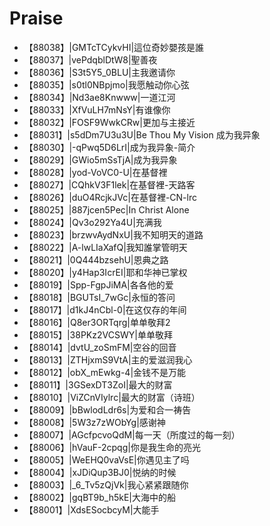 # Praise

- 【88038】|GMTcTCykvHI|這位奇妙嬰孩是誰
- 【88037】|vePdqblDtW8|聖善夜
- 【88036】|S3t5Y5_0BLU|主我邀请你
- 【88035】|s0tl0NBpjmo|我愿触动你心弦
- 【88034】|Nd3ae8Knwww|一道江河
- 【88033】|XfVuLH7mNsY|有谁像你
- 【88032】|FOSF9WwkCRw|更加与主接近
- 【88031】|s5dDm7U3u3U|Be Thou My Vision 成为我异象
- 【88030】|-qPwq5D6LrI|成为我异象-简介
- 【88029】|GWio5mSsTjA|成为我异象
- 【88028】|yod-VoVC0-U|在基督裡
- 【88027】|CQhkV3F1lek|在基督裡-天路客
- 【88026】|duO4RcjkJVc|在基督裡-CN-lrc
- 【88025】|887jcen5Pec|In Christ Alone
- 【88024】|Qv3o292Ya4U|充满我
- 【88023】|brzwvAydNxU|我不知明天的道路
- 【88022】|A-lwLIaXafQ|我知誰掌管明天
- 【88021】|0Q444bzsehU|恩典之路
- 【88020】|y4Hap3IcrEI|耶和华神已掌权
- 【88019】|Spp-FgpJiMA|各各他的爱
- 【88018】|BGUTsI_7wGc|永恒的答问
- 【88017】|d1kJ4nCbl-0|在这仅存的年间
- 【88016】|Q8er3ORTqrg|单单敬拜2
- 【88015】|38PKz2VCSWY|单单敬拜
- 【88014】|dvtU_zoSmFM|空谷的回音
- 【88013】|ZTHjxmS9VtA|主的爱滋润我心
- 【88012】|obX_mEwkg-4|金钱不是万能
- 【88011】|3GSexDT3ZoI|最大的财富
- 【88010】|ViZCnVIylrc|最大的财富（诗班）
- 【88009】|bBwlodLdr6s|为爱和合一祷告
- 【88008】|5W3z7zWObYg|感谢神
- 【88007】|AGcfpcvoQdM|每一天（所度过的每一刻）
- 【88006】|hVauF-2cpqg|你是我生命的亮光
- 【88005】|WeEHQ0vaVsE|你遇见主了吗
- 【88004】|xJDiQup3BJ0|悦纳的时候
- 【88003】|_6_Tv5zQjVk|我心紧紧跟随你
- 【88002】|gqBT9b_h5kE|大海中的船
- 【88001】|XdsESocbcyM|大能手